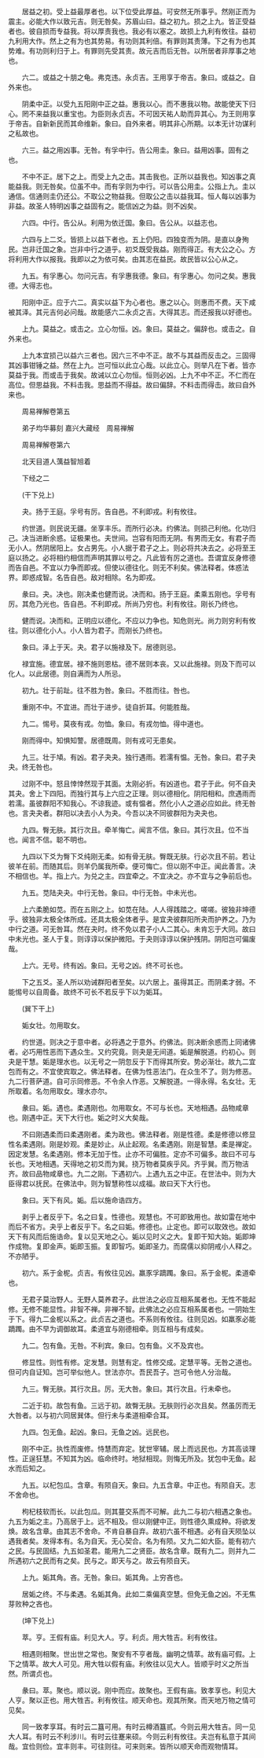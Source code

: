 <!-- { "loadSidebar": true } -->
　　居益之初。受上益最厚者也。以下位受此厚益。可安然无所事乎。然刚正而为震主。必能大作以致元吉。则无咎矣。苏眉山曰。益之初九。损之上九。皆正受益者也。彼自损而专益我。将以厚责我也。我必有以塞之。故损上九利有攸往。益初九利用大作。然上之有为也其势易。有功则其利倍。有罪则其责薄。下之有为也其势难。有功则利归于上。有罪则先受其责。故元吉而后无咎。以所居者非厚事之地也。

　　六二。或益之十朋之龟。弗克违。永贞吉。王用享于帝吉。象曰。或益之。自外来也。

　　阴柔中正。以受九五阳刚中正之益。惠我以心。而不惠我以物。故能使天下归心。罔不来益我以重宝也。为臣则永贞吉。不可因天祐人助而异其心。为王则用享于帝吉。自新新民而其命维新。象曰。自外来者。明其非心所期。以本无计功谋利之私故也。

　　六三。益之用凶事。无咎。有孚中行。告公用圭。象曰。益用凶事。固有之也。

　　不中不正。居下之上。而受上九之击。其击我也。正所以益我也。知凶事之真能益我。则无咎矣。位虽不中。而有孚则为中行。可以告公用圭。公指上九。圭以通信。信通则圭仍还公。不取公之物益我。但取公之击以益我耳。恒人每以凶事为非益。故圣人特明凶事之益固有之。能信凶之为益。则不凶矣。

　　六四。中行。告公从。利用为依迁国。象曰。告公从。以益志也。

　　六四与上二爻。皆损上以益下者也。五上仍阳。四独变而为阴。是直以身殉民。岂非迁国之象。岂非中行之道乎。初爻既受我益。刚而得正。有大公之心。方将利用大作以报我。我即以之为依可矣。由其志在益民。故民皆以公心从之。

　　九五。有孚惠心。勿问元吉。有孚惠我德。象曰。有孚惠心。勿问之矣。惠我德。大得志也。

　　阳刚中正。应于六二。真实以益下为心者也。惠之以心。则惠而不费。天下咸被其泽。其元吉何必问哉。故能感六二永贞之吉。大得其志。而还报我以好德也。

　　上九。莫益之。或击之。立心勿恒。凶。象曰。莫益之。偏辞也。或击之。自外来也。

　　上九本宜损己以益六三者也。因六三不中不正。故不与其益而反击之。三固得其凶事钳锤之益。然在上九。岂可恒以此立心哉。以此立心。则举凡在下者。皆亦莫益于我。而或击于我矣。故诫以立心勿恒。恒则必凶。上九不中不正。不仁而在高位。但思益我。不料击我。思益而不得益。故曰偏辞。不料击而得击。故曰自外来也。

　　周易禅解卷第五

　　弟子均华募刻
嘉兴大藏经　周易禅解


　　周易禅解卷第六

　　北天目道人蕅益智旭着

　　下经之二

　　(干下兑上)

　　夬。扬于王庭。孚号有厉。告自邑。不利即戎。利有攸往。

　　约世道。则民说无疆。坐享丰乐。而所行必决。约佛法。则损己利他。化功归己。决当进断余惑。证极果也。夫世间。岂容有阳而无阴。有男而无女。有君子而无小人。然阴居阳上。女占男先。小人据于君子之上。则必将共决去之。必将至王庭以扬之。必将相约相信而声明其罪以号之。凡此皆有厉之道也。吾谓宜反身修德而告自邑。不宜以力争而即戎。但使以德往化。则无不利矣。佛法释者。体惑法界。即惑成智。名告自邑。敌对相除。名为即戎。

　　彖曰。夬。决也。刚决柔也健而说。决而和。扬于王庭。柔乘五刚也。孚号有厉。其危乃光也。告自邑。不利即戎。所尚乃穷也。利有攸往。刚长乃终也。

　　健而说。决而和。正明应以德化。不应以力争也。知危则光。尚力则穷利有攸往。则以德化小人。小人皆为君子。而刚长乃终也。

　　象曰。泽上于天。夬。君子以施禄及下。居德则忌。

　　禄宜施。德宜居。禄不施则恩枯。德不居则本丧。又以此施禄。则及下而可以化人。以此居德。则自满而为人所忌。

　　初九。壮于前趾。往不胜为咎。象曰。不胜而往。咎也。

　　重刚不中。不宜进。而壮于进步。徒自折耳。何能胜哉。

　　九二。惕号。莫夜有戎。勿恤。象曰。有戎勿恤。得中道也。

　　刚而得中。知惧知警。居德既周。则有戎可无患矣。

　　九三。壮于頄。有凶。君子夬夬。独行遇雨。若濡有愠。无咎。象曰。君子夬夬。终无咎也。

　　过刚不中。怒且悻悻然现于其面。太刚必折。有凶道也。君子于此。何不自夬其夬。舍上下四阳。而独行其与上六应之正理。则以德相化。阴阳相和。庶遇雨而若濡。虽彼群阳不知我心。不谅我迹。或有愠者。然化小人之道必应如此。终无咎也。言夬夬者。群阳以决去小人为夬。今吾以决不同彼群阳为夬夬也。

　　九四。臀无肤。其行次且。牵羊悔亡。闻言不信。象曰。其行次且。位不当也。闻言不信。聪不明也。

　　九四以下爻为臀下爻纯刚无柔。如有骨无肤。臀既无肤。行必次且不前。若让彼羊在前。而随其后。则羊仍属我所牵。便可悔亡。但以刚不中正。闻此善言。决不相信也。羊。指上六。为兑之主。四宜牵之。不宜决之。亦不宜与之争前后也。

　　九五。苋陆夬夬。中行无咎。象曰。中行无咎。中未光也。

　　上六柔脆如苋。而在五刚之上。如苋在陆。人人得践踏之。嗟嗟。彼独非坤德乎。彼独非太极全体所成。还具太极全体者乎。是宜夬彼群阳所夬而护养之。乃为中行之道。可无咎耳。然在夬时。终不免以君子小人二其心。未肯忘于大同。故曰中未光也。圣人于复。则谆谆以保护微阳。于夬则谆谆以保护残阴。阴阳岂可偏废哉。

　　上六。无号。终有凶。象曰。无号之凶。终不可长也。

　　下之五爻。圣人所以劝诫群阳者至矣。以六居上。虽得其正。而阴柔才弱。不能惕号以自周备。故终不可长不若反乎下以为姤耳。

　　(巽下干上)

　　姤女壮。勿用取女。

　　约世道。则决之于意中者。必将遇之于意外。约佛法。则决断余惑而上同诸佛者。必巧用性恶而下遇众生。又约究竟。则夬是无间道。姤是解脱道。约初心。则夬是干慧。姤是理水也。以无号之一阴忽反于下而得其所安。势必渐壮。故九二宜包而有之。不宜使宾取之。佛法释者。在佛为性恶法门。在众生不了。则为修恶。九二行菩萨道。自可示同修恶。不令余人作恶。又解脱道。一得永得。名女壮。无所取着。名勿用取女。理水亦尔。

　　彖曰。姤。遇也。柔遇刚也。勿用取女。不可与长也。天地相遇。品物咸章也。刚遇中正。天下大行也。姤之时义大矣哉。

　　不曰刚遇柔而曰柔遇刚者。柔为政也。佛法释者。刚是性德。柔是修德以修显性名柔遇刚。刚是妙观。柔是妙止。从止起观。名柔遇刚。刚是智慧。柔是禅定。因定发慧。名柔遇刚。修本无加于性。止亦不可偏胜。定亦不可偏多。故曰不可与长也。天地相遇。天得地之初爻而为巽。挠万物者莫疾乎风。齐乎巽。而万物洁齐。故曰品物咸章也。九二之刚。下遇初六。上遇九五之中正。在世法中。则为大臣得君以抚民。在佛法中。则为智慧称性以成福。故曰天下大行也。

　　象曰。天下有风。姤。后以施命诰四方。

　　剥乎上者反乎下。名之曰复。性德也。观慧也。不可即致用也。故如雷在地中而后不省方。夬乎上者反乎下。名之曰姤。修德也。止定也。即可以取效也。故如天下有风而后施诰命。复以见天地之心。姤以见时义之大。复即干知大始。姤即坤作成物。复即金声。姤即玉振。复即智巧。姤即圣力。而腐儒以抑阴戒小人释之。不亦陋乎。

　　初六。系于金柅。贞吉。有攸往见凶。羸豕孚蹢躅。象曰。系于金柅。柔道牵也。

　　无君子莫治野人。无野人莫养君子。此世法之必应互相系属者也。无性不能起修。无修不能显性。非智不禅。非禅不智。此佛法之必应互相系属者也。一阴始生于下。得九二金柅以系之。此贞吉之道也。不系则有攸往。往则见凶。如羸豕必能蹢躅。由不早为调御故耳。柔道宜与刚德相牵。则互相与有成矣。

　　九二。包有鱼。无咎。不利宾。象曰。包有鱼。义不及宾也。

　　修显性。则性有修。定发慧。则慧有定。性修交成。定慧平等。无咎之道也。但可内自证知。岂可举似他人。世法亦尔。吾民吾子。岂可令他人分治哉。

　　九三。臀无肤。其行次且。厉。无大咎。象曰。其行次且。行未牵也。

　　二近于初。故包有鱼。三远于初。故臀无肤。无肤则行必次且矣。然虽厉而无大咎者。以与初六同居巽体。但行未与柔道相牵合耳。

　　九四。包无鱼。起凶。象曰。无鱼之凶。远民也。

　　刚不中正。执性而废修。恃慧而弃定。犹世宰辅。居上而远民也。方其高谈理性。正逞狂慧。不知其为凶。临命终时。地狱相现。则悔无所及。犹包中无鱼。起水而后知之。

　　九五。以杞包瓜。含章。有陨自天。象曰。九五含章。中正也。有陨自天。志不舍命也。

　　枸杞枝软而长。以此包瓜。则其蔓交系而不可解。此九二与初六相遇之象也。九五为姤之主。乃高居于上。远不相及。但以刚健中正。则性德久熏成种。将欲发焕。故名含章。由其志不舍命。不肯自暴自弃。故初六虽不相遇。必有自天陨坠以遇我者矣。发得本有。名为自天。无心契合。名为有陨。又九二如大臣。能有初六之民。与民固结。九五如圣君。能用九二之贤臣。故名含章。既有九二。则并九二所遇初六之民而有之矣。民与之。即天与之。故云有陨自天。

　　上九。姤其角。吝。无咎。象曰。姤其角。上穷吝也。

　　居姤之终。不与柔遇。名姤其角。此如二乘偏真空慧。但免无鱼之凶。不无焦芽败种之吝也。

　　(坤下兑上)

　　萃。亨。王假有庙。利见大人。亨。利贞。用大牲吉。利有攸往。

　　相遇则相聚。世出世之常也。聚安有不亨者哉。幽明之情萃。故有庙可假。上下之情萃。故大人可见。用大牲以假有庙。利攸往以见大人。皆顺乎时义之所当然。所谓贞也。

　　彖曰。萃。聚也。顺以说。刚中而应。故聚也。王假有庙。致孝享也。利见大人亨。聚以正也。用大牲吉。利有攸往。顺天命也。观其所聚。而天地万物之情可见矣。

　　同一致孝享耳。有时云二簋可用。有时云樽酒簋贰。今则云用大牲吉。同一见大人耳。有时云不利涉川。有时云往蹇来硕。今则云利有攸往。夫岂有私意于其间哉。宜俭则俭。宜丰则丰。可往则往。可来则来。皆所以顺天命而观物情耳。

